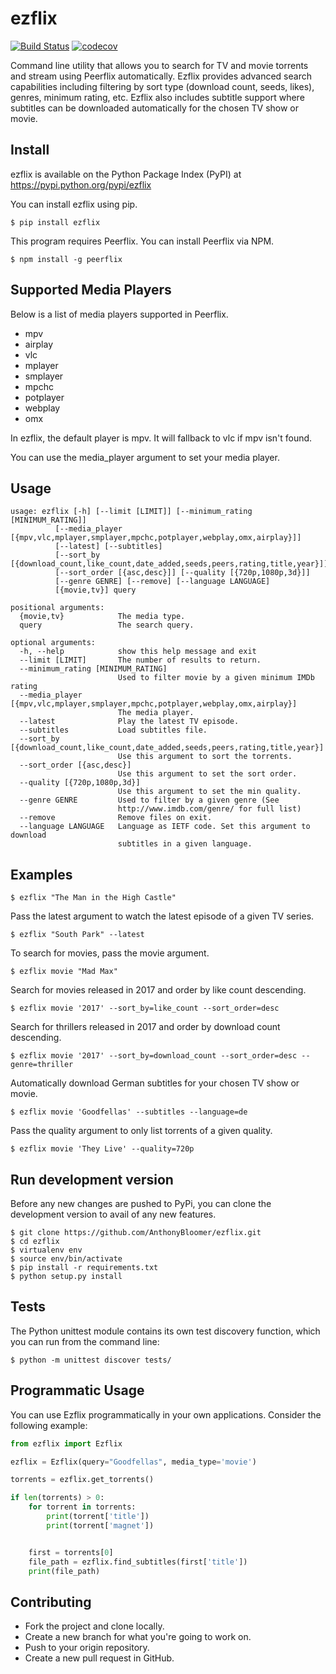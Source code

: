 ezflix
======

[![Build
Status](https://travis-ci.org/AnthonyBloomer/ezflix.svg?branch=master)](https://travis-ci.org/AnthonyBloomer/ezflix)
[![codecov](https://codecov.io/gh/AnthonyBloomer/ezflix/branch/master/graph/badge.svg)](https://codecov.io/gh/AnthonyBloomer/ezflix)

Command line utility that allows you to search for TV and movie torrents
and stream using Peerflix automatically. Ezflix provides advanced search
capabilities including filtering by sort type (download count, seeds,
likes), genres, minimum rating, etc. Ezflix also includes subtitle
support where subtitles can be downloaded automatically for the chosen
TV show or movie.

Install
-------

ezflix is available on the Python Package Index (PyPI) at
<https://pypi.python.org/pypi/ezflix>

You can install ezflix using pip.

    $ pip install ezflix

This program requires Peerflix. You can install Peerflix via NPM.

    $ npm install -g peerflix

Supported Media Players
-----------------------

Below is a list of media players supported in Peerflix.

-   mpv
-   airplay
-   vlc
-   mplayer
-   smplayer
-   mpchc
-   potplayer
-   webplay
-   omx

In ezflix, the default player is mpv. It will fallback to vlc if mpv
isn't found.

You can use the media\_player argument to set your media player.

Usage
-----

    usage: ezflix [-h] [--limit [LIMIT]] [--minimum_rating [MINIMUM_RATING]]
              [--media_player [{mpv,vlc,mplayer,smplayer,mpchc,potplayer,webplay,omx,airplay}]]
              [--latest] [--subtitles]
              [--sort_by [{download_count,like_count,date_added,seeds,peers,rating,title,year}]]
              [--sort_order [{asc,desc}]] [--quality [{720p,1080p,3d}]]
              [--genre GENRE] [--remove] [--language LANGUAGE]
              [{movie,tv}] query

    positional arguments:
      {movie,tv}            The media type.
      query                 The search query.

    optional arguments:
      -h, --help            show this help message and exit
      --limit [LIMIT]       The number of results to return.
      --minimum_rating [MINIMUM_RATING]
                            Used to filter movie by a given minimum IMDb rating
      --media_player [{mpv,vlc,mplayer,smplayer,mpchc,potplayer,webplay,omx,airplay}]
                            The media player.
      --latest              Play the latest TV episode.
      --subtitles           Load subtitles file.
      --sort_by [{download_count,like_count,date_added,seeds,peers,rating,title,year}]
                            Use this argument to sort the torrents.
      --sort_order [{asc,desc}]
                            Use this argument to set the sort order.
      --quality [{720p,1080p,3d}]
                            Use this argument to set the min quality.
      --genre GENRE         Used to filter by a given genre (See
                            http://www.imdb.com/genre/ for full list)
      --remove              Remove files on exit.
      --language LANGUAGE   Language as IETF code. Set this argument to download
                            subtitles in a given language.

Examples
--------

```
$ ezflix "The Man in the High Castle"
```

Pass the latest argument to watch the latest episode of a given TV series.

```
$ ezflix "South Park" --latest
```

To search for movies, pass the movie argument.

```
$ ezflix movie "Mad Max"
```

Search for movies released in 2017 and order by like count descending.

```
$ ezflix movie '2017' --sort_by=like_count --sort_order=desc
```

Search for thrillers released in 2017 and order by download count
descending.

```
$ ezflix movie '2017' --sort_by=download_count --sort_order=desc --genre=thriller
```

Automatically download German subtitles for your chosen TV show or
movie.

```
$ ezflix movie 'Goodfellas' --subtitles --language=de
```

Pass the quality argument to only list torrents of a given quality.

```
$ ezflix movie 'They Live' --quality=720p
```

Run development version
-----------------------

Before any new changes are pushed to PyPi, you can clone the development
version to avail of any new features.

```
$ git clone https://github.com/AnthonyBloomer/ezflix.git
$ cd ezflix
$ virtualenv env
$ source env/bin/activate
$ pip install -r requirements.txt
$ python setup.py install
```

Tests
-----

The Python unittest module contains its own test discovery function,
which you can run from the command line:

    $ python -m unittest discover tests/

Programmatic Usage
------------------

You can use Ezflix programmatically in your own applications. Consider
the following example:

```python
from ezflix import Ezflix

ezflix = Ezflix(query="Goodfellas", media_type='movie')

torrents = ezflix.get_torrents()

if len(torrents) > 0:
    for torrent in torrents:
        print(torrent['title'])
        print(torrent['magnet'])


    first = torrents[0]
    file_path = ezflix.find_subtitles(first['title'])
    print(file_path)
```

Contributing
------------

-   Fork the project and clone locally.
-   Create a new branch for what you\'re going to work on.
-   Push to your origin repository.
-   Create a new pull request in GitHub.
